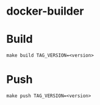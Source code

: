# docker-builder

# Build
```
make build TAG_VERSION=<version>
```

# Push
```
make push TAG_VERSION=<version>
```